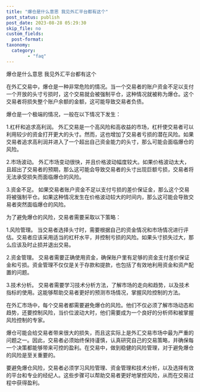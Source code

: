 ```yaml
---
title: "爆仓是什么意思 我见外汇平台都有这个"
post_status: publish
post_date: 2023-08-28 05:29:30
skip_file: no
custom_fields: 
  post-format: 
taxonomy:
  category:
        - "faq"
---
```


爆仓是什么意思 我见外汇平台都有这个

在外汇交易中，爆仓是一种非常危险的情况。当一个交易者的账户资金不足以支付一个开放的头寸亏损时，这个交易就会被强制平仓，这种情况就被称为爆仓。这个交易者将损失整个账户余额的金额，这可能导致交易者负债。

爆仓是一个极端的情况，一般在以下情况下发生：

1.杠杆和追求高利润。 外汇交易是一个高风险和高收益的市场，杠杆使交易者可以利用较少的资金打开更大的头寸。然而，这也增加了交易者亏损的潜在风险。如果交易者追求高利润并进入了一个超出自己资金能力的头寸，那么可能会面临爆仓的风险。

2.市场波动。 外汇市场变动很快，并且价格波动幅度较大。如果价格波动太大，且超出了交易者的预期，那么这可能会导致交易者的头寸出现巨额亏损，交易者将无法承受损失而面临爆仓的风险。

3.资金不足。 如果交易者账户资金不足以支付亏损的差价保证金，那么这个交易将被强制平仓。如果这种情况发生在价格波动较大的时间内，那么这可能会导致交易者突然面临爆仓的风险。

为了避免爆仓的风险，交易者需要采取以下策略：

1.风险管理。 当交易者选择头寸时，需要根据自己的资金情况和市场情况进行评估。交易者应该采用适当的杠杆水平，并控制亏损的风险。如果头寸损失过大，那么应该及时止损并退出交易。

2.资金管理。 交易者需要正确使用资金，确保账户里有足够的资金支付差价保证金和亏损。资金管理不仅仅是关于存款和提款，也包括了有效地利用资金和资产配置的问题。

3.技术分析。 交易者需要学习技术分析方法，了解市场的走向和趋势，以及技术指标的使用。这能够帮助交易者更好的预测市场情况，掌握风险控制的方法。

在外汇市场中，每个交易者都需要避免爆仓的风险。他们不仅必须了解市场动态和趋势，还要控制风险，当价位波动大时，他们需要成为一个良好的分析师和被掌握风险控制的专家。

爆仓可能会给交易者带来很大的损失，而且这实际上是外汇交易市场中最为严重的问题之一。因此，交易者必须始终保持谨慎，认真研究自己的交易策略，并确保每一个决策都能够带来可控的盈利。在交易中，做到稳健的风险管理，对于避免爆仓的风险是至关重要的。

要避免爆仓风险，交易者必须学习风险管理、资金管理和技术分析，以及选择有效的平台和专业的经纪人。这些步骤可以帮助交易者更好地掌控风险，从而在交易过程中获得盈利。
